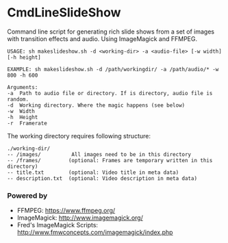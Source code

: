 # CmdLineSlideShow
Command line script for generating rich slide shows from a set of images with transition effects and audio. Using ImageMagick and FFMPEG.

```
USAGE: sh makeslideshow.sh -d <working-dir> -a <audio-file> [-w width] [-h height]

EXAMPLE: sh makeslideshow.sh -d /path/workingdir/ -a /path/audio/* -w 800 -h 600

Arguments:
-a  Path to audio file or directory. If is directory, audio file is random.
-d  Working directory. Where the magic happens (see below)
-w  Width
-h  Height
-r  Framerate
```

The working directory requires following structure:

```
./working-dir/
-- /images/          All images need to be in this directory
-- /frames/         (optional: Frames are temporary written in this directory)
-- title.txt        (optional: Video title in meta data)
-- description.txt  (optional: Video description in meta data)
```

### Powered by
* FFMPEG: https://www.ffmpeg.org/
* ImageMagick: http://www.imagemagick.org/
* Fred's ImageMagick Scripts: http://www.fmwconcepts.com/imagemagick/index.php
